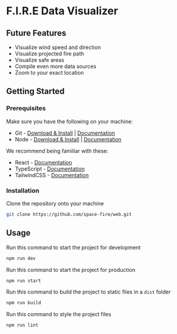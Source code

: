 # F.I.R.E Data Visualizer



## Future Features
- Visualize wind speed and direction
- Visualize projected fire path
- Visualize safe areas
- Compile even more data sources
- Zoom to your exact location

## Getting Started

### Prerequisites
Make sure you have the following on your machine:
- Git - [Download & Install](https://git-scm.com/downloads) | [Documentation](https://git-scm.com/doc)
- Node - [Download & Install](https://nodejs.org/en/download/) | [Documentation](https://nodejs.org/en/docs/)

We recommend being familiar with these:
- React - [Documentation](https://reactjs.org/docs/getting-started.html)
- TypeScript - [Documentation](https://www.typescriptlang.org/docs/)
- TailwindCSS - [Documentation](https://tailwindcss.com/docs/utility-first)

### Installation
Clone the repository onto your machine
```bash
git clone https://github.com/space-fire/web.git
```

## Usage
Run this command to start the project for development
```bash
npm run dev
```

Run this command to start the project for production
```bash
npm run start
```

Run this command to build the project to static files in a `dist` folder
```bash
npm run build
```

Run this command to style the project files
```
npm run lint
```